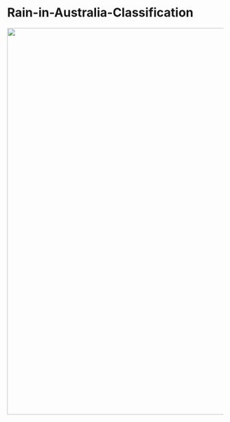 # Rain-in-Australia-Classification



<img src ="https://nespclimate.com.au/wp-content/uploads/2018/06/feature_BoM-storm30.jpg" 
width="900">
